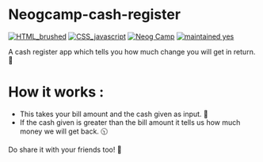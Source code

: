 # Neogcamp-cash-register

[![HTML_brushed](https://img.shields.io/badge/HTML-brushed-purple)]() 
[![CSS_javascript](https://img.shields.io/badge/CSS-javascript-red)]() 
[![Neog Camp](https://img.shields.io/badge/Neog-camp-brightgreen)]() 
[![maintained yes](https://img.shields.io/badge/maintained-yes-blue)]() 

A cash register app which tells you how much change you will get in return. 🔢

# How it works :

* This takes your bill amount and the cash given as input. 💯
* If the cash given is greater than the bill amount it tells us how much money we will get back. 🕥

Do share it with your friends too! 🤙
